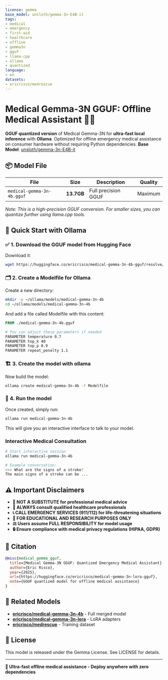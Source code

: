 ```yaml
---
license: gemma
base_model: unsloth/gemma-3n-E4B-it
tags:
- medical
- emergency
- first-aid
- healthcare
- offline
- gemma3n
- gguf
- llama-cpp
- ollama
- quantized
language:
- en
datasets:
- ericrisco/medrescue
---
```


# Medical Gemma-3N GGUF: Offline Medical Assistant 🏥🚀

**GGUF quantized version** of Medical Gemma-3N for **ultra-fast local inference** with **Ollama**. Optimized for offline emergency medical assistance on consumer hardware without requiring Python dependencies.
**Base Model**: [unsloth/gemma-3n-E4B-it](https://huggingface.co/unsloth/gemma-3n-E4B-it)


## 📦 Model File

| File | Size | Description | Quality |
|------|------|-------------|---------|
| `medical-gemma-3n-4b.gguf` | **13.7GB** | Full precision GGUF | Maximum |

*Note: This is a high-precision GGUF conversion. For smaller sizes, you can quantize further using llama.cpp tools.*

## 🚀 Quick Start with Ollama

### ✅ 1. Download the GGUF model from Hugging Face

Download it:

```bash
wget https://huggingface.co/ericrisco/medical-gemma-3n-4b-gguf/resolve/main/medical-gemma-3n-4b.gguf
```

### 🗂️ 2. Create a Modelfile for Ollama

Create a new directory:

```bash
mkdir -p ~/ollama/models/medical-gemma-3n-4b
cd ~/ollama/models/medical-gemma-3n-4b
```

And add a file called Modelfile with this content:

```dockerfile
FROM ./medical-gemma-3n-4b.gguf

# You can adjust these parameters if needed
PARAMETER temperature 0.7
PARAMETER top_k 40
PARAMETER top_p 0.9
PARAMETER repeat_penalty 1.1
```

### 🏗️ 3. Create the model with ollama

Now build the model:

```bash
ollama create medical-gemma-3n-4b -f Modelfile
```

### 🧠 4. Run the model

Once created, simply run:

```bash
ollama run medical-gemma-3n-4b
```

This will give you an interactive interface to talk to your model.

### Interactive Medical Consultation

```bash
# Start interactive session
ollama run medical-gemma-3n-4b

# Example conversation:
>>> What are the signs of a stroke?
The main signs of a stroke can be ...
```

## ⚠️ Important Disclaimers

- **🚨 NOT A SUBSTITUTE for professional medical advice**
- **🏥 ALWAYS consult qualified healthcare professionals**
- **📞 CALL EMERGENCY SERVICES (911/112) for life-threatening situations**
- **🔬 FOR EDUCATIONAL AND RESEARCH PURPOSES ONLY**
- **⚖️ Users assume FULL RESPONSIBILITY for model usage**
- **🔒 Ensure compliance with medical privacy regulations (HIPAA, GDPR)**

## 📖 Citation

```bibtex
@misc{medical_gemma_gguf,
  title={Medical Gemma-3N GGUF: Quantized Emergency Medical Assistant},
  author={Eric Risco},
  year={2025},
  url={https://huggingface.co/ericrisco/medical-gemma-3n-lora-gguf},
  note={GGUF quantized model for offline medical assistance}
}
```

## 🔗 Related Models

- **[ericrisco/medical-gemma-3n-4b](https://huggingface.co/ericrisco/medical-gemma-3n-4b)** - Full merged model
- **[ericrisco/medical-gemma-3n-lora](https://huggingface.co/ericrisco/medical-gemma-3n-lora)** - LoRA adapters
- **[ericrisco/medrescue](https://huggingface.co/datasets/ericrisco/medrescue)** - Training dataset

## 📜 License

This model is released under the Gemma License. See LICENSE for details.

---

**🚀 Ultra-fast offline medical assistance - Deploy anywhere with zero dependencies**